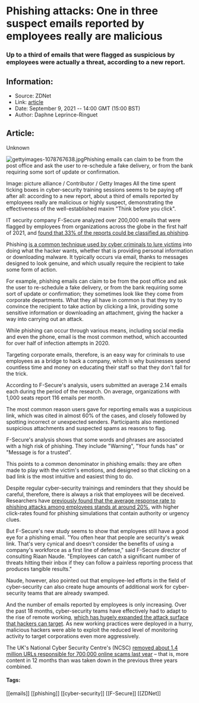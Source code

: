 # Phishing attacks: One in three suspect emails reported by employees really are malicious
### Up to a third of emails that were flagged as suspicious by employees were actually a threat, according to a new report.

## Information:
+ Source: ZDNet
+ Link: [article](https://www.zdnet.com/article/phishing-attacks-one-in-three-suspect-emails-reported-by-employees-really-are-malicious/)
+ Date: September 9, 2021 -- 14:00 GMT (15:00 BST)
+ Author: Daphne Leprince-Ringuet


## Article:
Unknown

![gettyimages-1078767638.jpg](https://www.zdnet.com/a/hub/i/2021/09/09/fbc0e7e4-3cc9-4b75-91d6-1a87c2c28120/gettyimages-1078767638.jpg)Phishing emails can claim to be from the post office and ask the user to re-schedule a fake delivery, or from the bank requiring some sort of update or confirmation.  


 Image: picture alliance / Contributor / Getty Images
 All the time spent ticking boxes in cyber-security training sessions seems to be paying off after all: according to a new report, about a third of emails reported by employees really are malicious or highly suspect, demonstrating the effectiveness of the well-established maxim "Think before you click". 

IT security company F-Secure analyzed over 200,000 emails that were flagged by employees from organizations across the globe in the first half of 2021, and [found that 33% of the reports could be classified as phishing](https://www.f-secure.com/en/press/p/a-third-of-suspicious-emails-reported-by-employees-are-phishing).  

Phishing [is a common technique used by cyber criminals to lure victims](https://www.zdnet.com/article/what-is-phishing-how-to-protect-yourself-from-scam-emails-and-more/) into doing what the hacker wants, whether that is providing personal information or downloading malware. It typically occurs via email, thanks to messages designed to look genuine, and which usually require the recipient to take some form of action. 

For example, phishing emails can claim to be from the post office and ask the user to re-schedule a fake delivery, or from the bank requiring some sort of update or confirmation; they sometimes look like they come from corporate departments. What they all have in common is that they try to convince the recipient to take action by clicking a link, providing some sensitive information or downloading an attachment, giving the hacker a way into carrying out an attack. 


While phishing can occur through various means, including social media and even the phone, email is the most common method, which accounted for over half of infection attempts in 2020.  

Targeting corporate emails, therefore, is an easy way for criminals to use employees as a bridge to hack a company, which is why businesses spend countless time and money on educating their staff so that they don't fall for the trick. 

According to F-Secure's analysis, users submitted an average 2.14 emails each during the period of the research. On average, organizations with 1,000 seats report 116 emails per month.






The most common reason users gave for reporting emails was a suspicious link, which was cited in almost 60% of the cases, and closely followed by spotting incorrect or unexpected senders. Participants also mentioned suspicious attachments and suspected spams as reasons to flag.  

F-Secure's analysis shows that some words and phrases are associated with a high risk of phishing. They include "Warning", "Your funds has" or "Message is for a trusted". 

This points to a common denominator in phishing emails: they are often made to play with the victim's emotions, and designed so that clicking on a bad link is the most intuitive and easiest thing to do. 

Despite regular cyber-security trainings and reminders that they should be careful, therefore, there is always a risk that employees will be deceived. Researchers have [previously found that the average response rate to phishing attacks among employees stands at around 20%](https://www.sciencedirect.com/science/article/pii/S1071581918303628), with higher click-rates found for phishing simulations that contain authority or urgency clues. 

But F-Secure's new study seems to show that employees still have a good eye for a phishing email. "You often hear that people are security's weak link. That's very cynical and doesn't consider the benefits of using a company's workforce as a first line of defense," said F-Secure director of consulting Riaan Naude. "Employees can catch a significant number of threats hitting their inbox if they can follow a painless reporting process that produces tangible results." 

Naude, however, also pointed out that employee-led efforts in the field of cyber-security can also create huge amounts of additional work for cyber-security teams that are already swamped. 

And the number of emails reported by employees is only increasing. Over the past 18 months, cyber-security teams have effectively had to adapt to the rise of remote working, [which has hugely expanded the attack surface that hackers can target](https://www.zdnet.com/article/unsecured-servers-and-cloud-services-how-remote-work-has-increased-the-attack-surface-that-hackers-can-target/). As new working practices were deployed in a hurry, malicious hackers were able to exploit the reduced level of monitoring activity to target corporations even more aggressively.  

The UK's National Cyber Security Centre's (NCSC) [removed about 1.4 million URLs responsible for 700,000 online scams last year](https://www.zdnet.com/article/this-security-project-has-taken-down-1-5-million-scam-phishing-and-malware-urls-in-just-a-year/) – that is, more content in 12 months than was taken down in the previous three years combined. 





#### Tags:
[[emails]] [[phishing]] [[cyber-security]] [[F-Secure]] [[ZDNet]]
